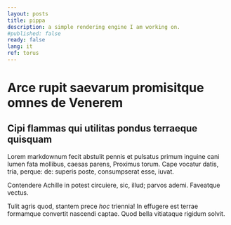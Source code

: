 ```yaml
---
layout: posts
title: pippa
description: a simple rendering engine I am working on.
#published: false
ready: false
lang: it
ref: torus
---
```


# Arce rupit saevarum promisitque omnes de Venerem

## Cipi flammas qui utilitas pondus terraeque quisquam

Lorem markdownum fecit abstulit pennis et pulsatus primum inguine cani lumen
fata mollibus, caesas parens, Proximus torum. Cape vocatur datis, tria, perque:
de: superis poste, consumpserat esse, iuvat.

Contendere Achille in potest circuiere, sic, illud; parvos ademi. Faveatque
vectus.

Tulit agris quod, stantem prece *hoc* triennia! In effugere est terrae formamque
convertit nascendi captae. Quod bella vitiataque rigidum solvit.

